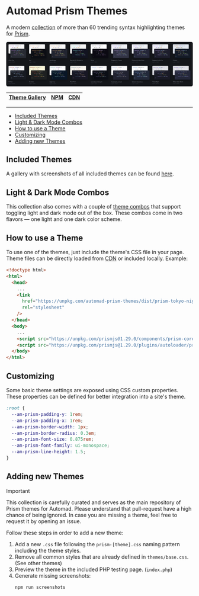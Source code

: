 # Automad Prism Themes

A modern [collection](https://automadcms.github.io/automad-prism-themes) of more than 60 trending syntax highlighting themes for [Prism](https://prismjs.com).

[![Gallery](screenshots/readme.png)](https://automadcms.github.io/automad-prism-themes/)

| [Theme Gallery](https://automadcms.github.io/automad-prism-themes) | [NPM](https://www.npmjs.com/package/automad-prism-themes) | [CDN](https://unpkg.com/browse/automad-prism-themes@latest/dist/) |
| :----------------------------------------------------------------: | :-------------------------------------------------------: | :---------------------------------------------------------------: |

---

<!-- vim-markdown-toc GFM -->

- [Included Themes](#included-themes)
- [Light & Dark Mode Combos](#light--dark-mode-combos)
- [How to use a Theme](#how-to-use-a-theme)
- [Customizing](#customizing)
- [Adding new Themes](#adding-new-themes)

<!-- vim-markdown-toc -->

## Included Themes

A gallery with screenshots of all included themes can be found [here](https://automadcms.github.io/automad-prism-themes).

## Light & Dark Mode Combos

This collection also comes with a couple of [theme combos](https://automadcms.github.io/automad-prism-themes) that support toggling light and dark mode out of the box. These combos come in two flavors — one light and one dark color scheme.

## How to use a Theme

To use one of the themes, just include the theme's CSS file in your page. Theme files can be directly loaded from [CDN](https://unpkg.com/browse/automad-prism-themes@latest/dist/) or included locally. Example:

```html
<!doctype html>
<html>
  <head>
    ...
    <link
      href="https://unpkg.com/automad-prism-themes/dist/prism-tokyo-night.css"
      rel="stylesheet"
    />
  </head>
  <body>
    ...
    <script src="https://unpkg.com/prismjs@1.29.0/components/prism-core.min.js"></script>
    <script src="https://unpkg.com/prismjs@1.29.0/plugins/autoloader/prism-autoloader.min.js"></script>
  </body>
</html>
```

## Customizing

Some basic theme settings are exposed using CSS custom properties. These properties can be defined for better integration into a site's theme.

```css
:root {
  --am-prism-padding-y: 1rem;
  --am-prism-padding-x: 1rem;
  --am-prism-border-width: 1px;
  --am-prism-border-radius: 0.3em;
  --am-prism-font-size: 0.875rem;
  --am-prism-font-family: ui-monospace;
  --am-prism-line-height: 1.5;
}
```

## Adding new Themes

> [!IMPORTANT]
> This collection is carefully curated and serves as the main repository of Prism themes for Automad. Please understand that pull-request have a high chance of being ignored. In case you are missing a theme, feel free to request it by opening an issue.

Follow these steps in order to add a new theme:

1. Add a new `.css` file following the `prism-[theme].css` naming pattern including the theme styles.
2. Remove all common styles that are already defined in `themes/base.css`. (See other themes)
3. Preview the theme in the included PHP testing page. (`index.php`)
4. Generate missing screenshots:
   ```bash
   npm run screenshots
   ```
